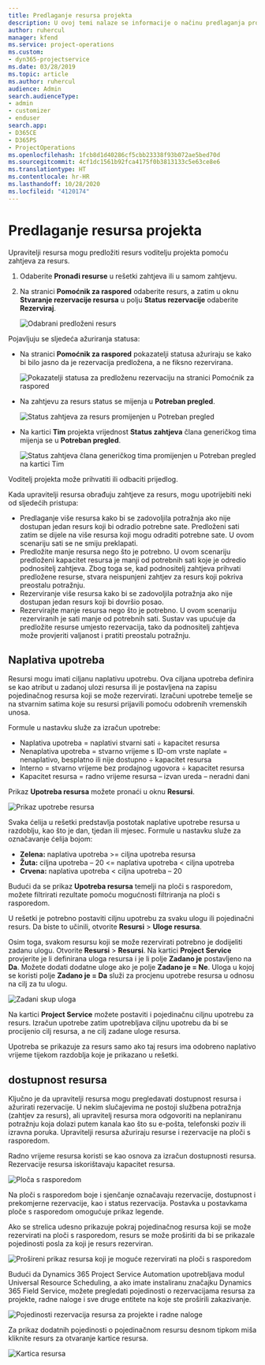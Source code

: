 ```yaml
---
title: Predlaganje resursa projekta
description: U ovoj temi nalaze se informacije o načinu predlaganja projektnih resursa.
author: ruhercul
manager: kfend
ms.service: project-operations
ms.custom:
- dyn365-projectservice
ms.date: 03/28/2019
ms.topic: article
ms.author: ruhercul
audience: Admin
search.audienceType:
- admin
- customizer
- enduser
search.app:
- D365CE
- D365PS
- ProjectOperations
ms.openlocfilehash: 1fcb8d1d40286cf5cbb23338f93b072ae5bed70d
ms.sourcegitcommit: 4cf1dc1561b92fca4175f0b3813133c5e63ce8e6
ms.translationtype: HT
ms.contentlocale: hr-HR
ms.lasthandoff: 10/28/2020
ms.locfileid: "4120174"
---
```

# <a name="propose-project-resources"></a>Predlaganje resursa projekta

Upravitelji resursa mogu predložiti resurs voditelju projekta pomoću zahtjeva za resurs.

1. Odaberite **Pronađi resurse** u rešetki zahtjeva ili u samom zahtjevu.
2. Na stranici **Pomoćnik za raspored** odaberite resurs, a zatim u oknu **Stvaranje rezervacije resursa** u polju **Status rezervacije** odaberite **Rezerviraj**.

    ![Odabrani predloženi resurs](media/Resource-Management-image62.png)

Pojavljuju se sljedeća ažuriranja statusa:

- Na stranici **Pomoćnik za raspored** pokazatelji statusa ažuriraju se kako bi bilo jasno da je rezervacija predložena, a ne fiksno rezervirana.

    ![Pokazatelji statusa za predloženu rezervaciju na stranici Pomoćnik za raspored](media/Resource-Management-image63.png)

- Na zahtjevu za resurs status se mijenja u **Potreban pregled**.

    ![Status zahtjeva za resurs promijenjen u Potreban pregled](media/Resource-Management-image64.png)

- Na kartici **Tim** projekta vrijednost **Status zahtjeva** člana generičkog tima mijenja se u **Potreban pregled**.

    ![Status zahtjeva člana generičkog tima promijenjen u Potreban pregled na kartici Tim](media/Resource-Management-image48.png)

Voditelj projekta može prihvatiti ili odbaciti prijedlog.

Kada upravitelji resursa obrađuju zahtjeve za resurs, mogu upotrijebiti neki od sljedećih pristupa:

- Predlaganje više resursa kako bi se zadovoljila potražnja ako nije dostupan jedan resurs koji bi odradio potrebne sate. Predloženi sati zatim se dijele na više resursa koji mogu odraditi potrebne sate. U ovom scenariju sati se ne smiju preklapati.
- Predložite manje resursa nego što je potrebno. U ovom scenariju predloženi kapacitet resursa je manji od potrebnih sati koje je odredio podnositelj zahtjeva. Zbog toga se, kad podnositelj zahtjeva prihvati predložene resurse, stvara neispunjeni zahtjev za resurs koji pokriva preostalu potražnju.
- Rezerviranje više resursa kako bi se zadovoljila potražnja ako nije dostupan jedan resurs koji bi dovršio posao.
- Rezervirajte manje resursa nego što je potrebno. U ovom scenariju rezerviranih je sati manje od potrebnih sati. Sustav vas upućuje da predložite resurse umjesto rezervacija, tako da podnositelj zahtjeva može provjeriti valjanost i pratiti preostalu potražnju.

## <a name="billable-utilization"></a>Naplativa upotreba

Resursi mogu imati ciljanu naplativu upotrebu. Ova ciljana upotreba definira se kao atribut u zadanoj ulozi resursa ili je postavljena na zapisu pojedinačnog resursa koji se može rezervirati. Izračuni upotrebe temelje se na stvarnim satima koje su resursi prijavili pomoću odobrenih vremenskih unosa.

Formule u nastavku služe za izračun upotrebe:

- Naplativa upotreba = naplativi stvarni sati ÷ kapacitet resursa
- Nenaplativa upotreba = stvarno vrijeme s ID-om vrste naplate = nenaplativo, besplatno ili nije dostupno ÷ kapacitet resursa
- Interno = stvarno vrijeme bez prodajnog ugovora ÷ kapacitet resursa
- Kapacitet resursa = radno vrijeme resursa – izvan ureda – neradni dani

Prikaz **Upotreba resursa** možete pronaći u oknu **Resursi**.

![Prikaz upotrebe resursa](media/Resource-Management-image65.png)

Svaka ćelija u rešetki predstavlja postotak naplative upotrebe resursa u razdoblju, kao što je dan, tjedan ili mjesec. Formule u nastavku služe za označavanje ćelija bojom:

- **Zelena:** naplativa upotreba \>= ciljna upotreba resursa
- **Žuta:** ciljna upotreba – 20 \<= naplativa upotreba \< ciljna upotreba
- **Crvena:** naplativa upotreba \< ciljna upotreba – 20

Budući da se prikaz **Upotreba resursa** temelji na ploči s rasporedom, možete filtrirati rezultate pomoću mogućnosti filtriranja na ploči s rasporedom.

U rešetki je potrebno postaviti ciljnu upotrebu za svaku ulogu ili pojedinačni resurs. Da biste to učinili, otvorite **Resursi** \> **Uloge resursa**.

Osim toga, svakom resursu koji se može rezervirati potrebno je dodijeliti zadanu ulogu. Otvorite **Resursi** \> **Resursi**. Na kartici **Project Service** provjerite je li definirana uloga resursa i je li polje **Zadano je** postavljeno na **Da**. Možete dodati dodatne uloge ako je polje **Zadano je = Ne**. Uloga u kojoj se koristi polje **Zadano je = Da** služi za procjenu upotrebe resursa u odnosu na cilj za tu ulogu.

![Zadani skup uloga](media/Resource-Management-image67.png)

Na kartici **Project Service** možete postaviti i pojedinačnu ciljnu upotrebu za resurs. Izračun upotrebe zatim upotrebljava ciljnu upotrebu da bi se procijenio cilj resursa, a ne cilj zadane uloge resursa.

Upotreba se prikazuje za resurs samo ako taj resurs ima odobreno naplativo vrijeme tijekom razdoblja koje je prikazano u rešetki.

## <a name="resource-availability"></a>dostupnost resursa

Ključno je da upravitelji resursa mogu pregledavati dostupnost resursa i ažurirati rezervacije. U nekim slučajevima ne postoji službena potražnja (zahtjev za resurs), ali upravitelj resursa mora odgovoriti na neplaniranu potražnju koja dolazi putem kanala kao što su e-pošta, telefonski poziv ili izravna poruka. Upravitelji resursa ažuriraju resurse i rezervacije na ploči s rasporedom.

Radno vrijeme resursa koristi se kao osnova za izračun dostupnosti resursa. Rezervacije resursa iskorištavaju kapacitet resursa.

![Ploča s rasporedom](media/Resource-Management-image68.png)

Na ploči s rasporedom boje i sjenčanje označavaju rezervacije, dostupnost i prekomjerne rezervacije, kao i status rezervacija. Postavka u postavkama ploče s rasporedom omogućuje prikaz legende.

Ako se strelica udesno prikazuje pokraj pojedinačnog resursa koji se može rezervirati na ploči s rasporedom, resurs se može proširiti da bi se prikazale pojedinosti posla za koji je resurs rezerviran.

![Prošireni prikaz resursa koji je moguće rezervirati na ploči s rasporedom](media/Resource-Management-image69.png)

Budući da Dynamics 365 Project Service Automation upotrebljava modul Universal Resource Scheduling, a ako imate instaliranu značajku Dynamics 365 Field Service, možete pregledati pojedinosti o rezervacijama resursa za projekte, radne naloge i sve druge entitete na koje ste proširili zakazivanje.

![Pojedinosti rezervacija resursa za projekte i radne naloge](media/Resource-Management-image70.png)

Za prikaz dodatnih pojedinosti o pojedinačnom resursu desnom tipkom miša kliknite resurs za otvaranje kartice resursa.

![Kartica resursa](media/Resource-Management-image71.png)
